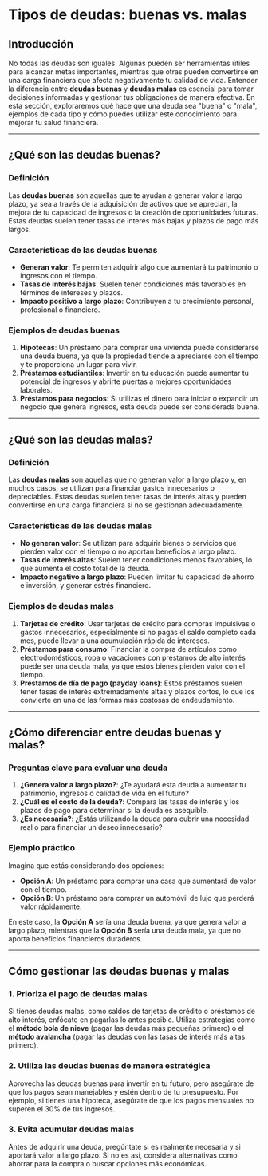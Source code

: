 # Tipos de deudas: buenas vs. malas

## Introducción

No todas las deudas son iguales. Algunas pueden ser herramientas útiles para alcanzar metas importantes, mientras que otras pueden convertirse en una carga financiera que afecta negativamente tu calidad de vida. Entender la diferencia entre **deudas buenas** y **deudas malas** es esencial para tomar decisiones informadas y gestionar tus obligaciones de manera efectiva. En esta sección, exploraremos qué hace que una deuda sea "buena" o "mala", ejemplos de cada tipo y cómo puedes utilizar este conocimiento para mejorar tu salud financiera.

---

## ¿Qué son las deudas buenas?

### Definición

Las **deudas buenas** son aquellas que te ayudan a generar valor a largo plazo, ya sea a través de la adquisición de activos que se aprecian, la mejora de tu capacidad de ingresos o la creación de oportunidades futuras. Estas deudas suelen tener tasas de interés más bajas y plazos de pago más largos.

### Características de las deudas buenas

- **Generan valor**: Te permiten adquirir algo que aumentará tu patrimonio o ingresos con el tiempo.  
- **Tasas de interés bajas**: Suelen tener condiciones más favorables en términos de intereses y plazos.  
- **Impacto positivo a largo plazo**: Contribuyen a tu crecimiento personal, profesional o financiero.  

### Ejemplos de deudas buenas

1. **Hipotecas**: Un préstamo para comprar una vivienda puede considerarse una deuda buena, ya que la propiedad tiende a apreciarse con el tiempo y te proporciona un lugar para vivir.  
2. **Préstamos estudiantiles**: Invertir en tu educación puede aumentar tu potencial de ingresos y abrirte puertas a mejores oportunidades laborales.  
3. **Préstamos para negocios**: Si utilizas el dinero para iniciar o expandir un negocio que genera ingresos, esta deuda puede ser considerada buena.  

---

## ¿Qué son las deudas malas?

### Definición

Las **deudas malas** son aquellas que no generan valor a largo plazo y, en muchos casos, se utilizan para financiar gastos innecesarios o depreciables. Estas deudas suelen tener tasas de interés altas y pueden convertirse en una carga financiera si no se gestionan adecuadamente.

### Características de las deudas malas

- **No generan valor**: Se utilizan para adquirir bienes o servicios que pierden valor con el tiempo o no aportan beneficios a largo plazo.  
- **Tasas de interés altas**: Suelen tener condiciones menos favorables, lo que aumenta el costo total de la deuda.  
- **Impacto negativo a largo plazo**: Pueden limitar tu capacidad de ahorro e inversión, y generar estrés financiero.  

### Ejemplos de deudas malas

1. **Tarjetas de crédito**: Usar tarjetas de crédito para compras impulsivas o gastos innecesarios, especialmente si no pagas el saldo completo cada mes, puede llevar a una acumulación rápida de intereses.  
2. **Préstamos para consumo**: Financiar la compra de artículos como electrodomésticos, ropa o vacaciones con préstamos de alto interés puede ser una deuda mala, ya que estos bienes pierden valor con el tiempo.  
3. **Préstamos de día de pago (payday loans)**: Estos préstamos suelen tener tasas de interés extremadamente altas y plazos cortos, lo que los convierte en una de las formas más costosas de endeudamiento.  

---

## ¿Cómo diferenciar entre deudas buenas y malas?

### Preguntas clave para evaluar una deuda

1. **¿Genera valor a largo plazo?**: ¿Te ayudará esta deuda a aumentar tu patrimonio, ingresos o calidad de vida en el futuro?  
2. **¿Cuál es el costo de la deuda?**: Compara las tasas de interés y los plazos de pago para determinar si la deuda es asequible.  
3. **¿Es necesaria?**: ¿Estás utilizando la deuda para cubrir una necesidad real o para financiar un deseo innecesario?  

### Ejemplo práctico

Imagina que estás considerando dos opciones:  

- **Opción A**: Un préstamo para comprar una casa que aumentará de valor con el tiempo.  
- **Opción B**: Un préstamo para comprar un automóvil de lujo que perderá valor rápidamente.  

En este caso, la **Opción A** sería una deuda buena, ya que genera valor a largo plazo, mientras que la **Opción B** sería una deuda mala, ya que no aporta beneficios financieros duraderos.

---

## Cómo gestionar las deudas buenas y malas

### 1. **Prioriza el pago de deudas malas**

Si tienes deudas malas, como saldos de tarjetas de crédito o préstamos de alto interés, enfócate en pagarlas lo antes posible. Utiliza estrategias como el **método bola de nieve** (pagar las deudas más pequeñas primero) o el **método avalancha** (pagar las deudas con las tasas de interés más altas primero).

### 2. **Utiliza las deudas buenas de manera estratégica**

Aprovecha las deudas buenas para invertir en tu futuro, pero asegúrate de que los pagos sean manejables y estén dentro de tu presupuesto. Por ejemplo, si tienes una hipoteca, asegúrate de que los pagos mensuales no superen el 30% de tus ingresos.

### 3. **Evita acumular deudas malas**

Antes de adquirir una deuda, pregúntate si es realmente necesaria y si aportará valor a largo plazo. Si no es así, considera alternativas como ahorrar para la compra o buscar opciones más económicas.
